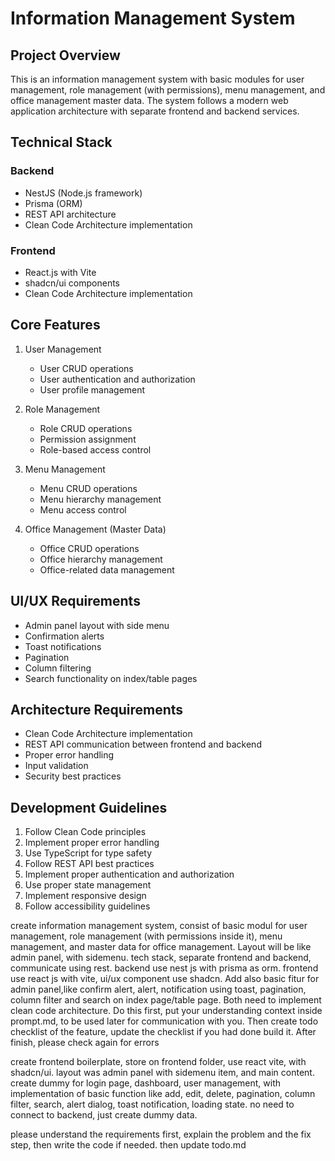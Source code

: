 # Information Management System

## Project Overview
This is an information management system with basic modules for user management, role management (with permissions), menu management, and office management master data. The system follows a modern web application architecture with separate frontend and backend services.

## Technical Stack

### Backend
- NestJS (Node.js framework)
- Prisma (ORM)
- REST API architecture
- Clean Code Architecture implementation

### Frontend
- React.js with Vite
- shadcn/ui components
- Clean Code Architecture implementation

## Core Features
1. User Management
   - User CRUD operations
   - User authentication and authorization
   - User profile management

2. Role Management
   - Role CRUD operations
   - Permission assignment
   - Role-based access control

3. Menu Management
   - Menu CRUD operations
   - Menu hierarchy management
   - Menu access control

4. Office Management (Master Data)
   - Office CRUD operations
   - Office hierarchy management
   - Office-related data management

## UI/UX Requirements
- Admin panel layout with side menu
- Confirmation alerts
- Toast notifications
- Pagination
- Column filtering
- Search functionality on index/table pages

## Architecture Requirements
- Clean Code Architecture implementation
- REST API communication between frontend and backend
- Proper error handling
- Input validation
- Security best practices

## Development Guidelines
1. Follow Clean Code principles
2. Implement proper error handling
3. Use TypeScript for type safety
4. Follow REST API best practices
5. Implement proper authentication and authorization
6. Use proper state management
7. Implement responsive design
8. Follow accessibility guidelines 


create information management system, consist of basic modul for user management, role management (with permissions inside it), menu management, and master data for office management. Layout will be like admin panel, with sidemenu. tech stack, separate frontend and backend, communicate using rest. backend use nest js with prisma as orm. frontend use react js with vite, ui/ux component use shadcn. Add also basic fitur for admin panel,like confirm alert, alert, notification using toast, pagination, column filter and search on index page/table page. Both need to implement clean code architecture. Do this first, put your understanding context inside prompt.md, to be used later for communication with you. Then create todo checklist of the feature, update the checklist if you had done build it. After finish, please check again for errors


create frontend boilerplate, store on frontend folder, use react vite, with shadcn/ui. layout was admin panel with sidemenu item, and main content. create dummy for login page, dashboard, user management, with implementation of basic function like add, edit, delete, pagination, column filter, search, alert dialog, toast notification, loading state. no need to connect to backend, just create dummy data.

please understand the requirements first, explain the problem and the fix step, then write the code if needed. then update todo.md